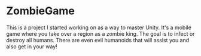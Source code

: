 # ZombieGame

This is a project I started working on as a way to master Unity. It's a mobile game where you take over a region as a zombie king. The goal is to infect or destroy all humans. There are even evil humanoids that will assist you and also get in your way!
